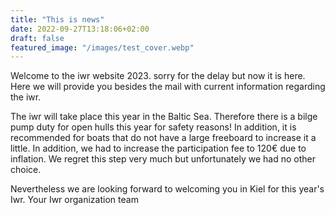 ```yaml
---
title: "This is news"
date: 2022-09-27T13:18:06+02:00
draft: false
featured_image: "/images/test_cover.webp"
---
```


Welcome to the iwr website 2023. sorry for the delay but now it is here. Here we will provide you besides the mail with current information regarding the iwr. 

The iwr will take place this year in the Baltic Sea. Therefore there is a bilge pump duty for open hulls this year for safety reasons! In addition, it is recommended for boats that do not have a large freeboard to increase it a little. In addition, we had to increase the participation fee to 120€ due to inflation. We regret this step very much but unfortunately we had no other choice. 

Nevertheless we are looking forward to welcoming you in Kiel for this year's Iwr.
Your Iwr organization team


